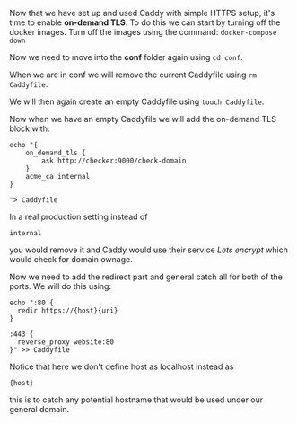 Now that we have set up and used Caddy with simple HTTPS setup, it's time to enable **on-demand TLS**. 
To do this we can start by turning off the docker images. Turn off the images using the command: `docker-compose down`

Now we need to move into the **conf** folder again using `cd conf`.

When we are in conf we will remove the current Caddyfile using `rm Caddyfile`.

We will then again create an empty Caddyfile using `touch Caddyfile`.

Now when we have an empty Caddyfile we will add the on-demand TLS block with: 
```
echo "{
    on_demand_tls {
        ask http://checker:9000/check-domain
    }
    acme_ca internal
}

"> Caddyfile
```
In a real production setting instead of 
```
internal
```
you would remove it and Caddy would use their service *Lets encrypt* which would check for domain ownage. 

Now we need to add the redirect part and general catch all for both of the ports. We will do this using: 
```
echo ":80 { 
  redir https://{host}{uri} 
}

:443 {
  reverse_proxy website:80 
}" >> Caddyfile
```
Notice that here we don't define host as localhost instead as
```
{host}
```
this is to catch any potential hostname that would be used under our general domain. 
